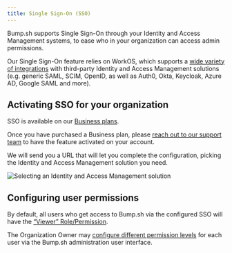 ```yaml
---
title: Single Sign-On (SSO)
---
```


Bump.sh supports Single Sign-On through your Identity and Access Management systems, to ease who in your organization can access admin permissions.

Our Single Sign-On feature relies on WorkOS, which supports a [wide variety of integrations](https://workos.com/docs/integrations) with third-party Identity and Access Management solutions (e.g. generic SAML, SCIM, OpenID, as well as Auth0, Okta, Keycloak, Azure AD, Google SAML and more).

## Activating SSO for your organization

SSO is available on our [Business plans](https://bump.sh/pricing?utm_source=bump&utm_medium=help_center).

Once you have purchased a Business plan, please [reach out to our support team](mailto:hello@bump.sh) to have the feature activated on your account.

We will send you a URL that will let you complete the configuration, picking the Identity and Access Management solution you need.

![Selecting an Identity and Access Management solution](/images/help/legacy/1SucEsWaJNivFoU9pusQ.png)

## Configuring user permissions

By default, all users who get access to Bump.sh via the configured SSO will have the [“Viewer” Role/Permission](../#member-management).

The Organization Owner may [configure different permission levels](../#member-management) for each user via the Bump.sh administration user interface.

